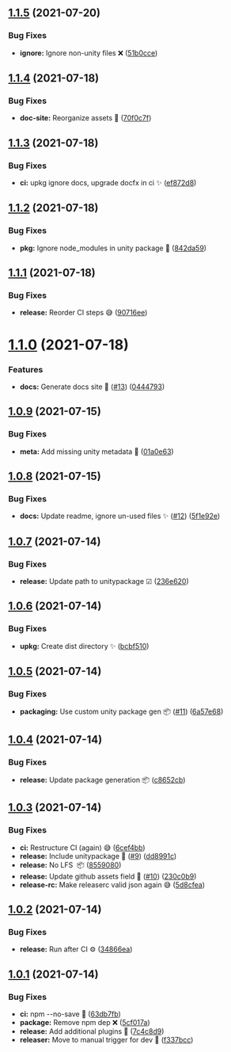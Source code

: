 ## [1.1.5](https://github.com/faster-games/package-template/compare/v1.1.4...v1.1.5) (2021-07-20)


### Bug Fixes

* **ignore:** Ignore non-unity files ❌ ([51b0cce](https://github.com/faster-games/package-template/commit/51b0cce0957a124d5718a325ce8ddcaff44e0b37))

## [1.1.4](https://github.com/faster-games/package-template/compare/v1.1.3...v1.1.4) (2021-07-18)


### Bug Fixes

* **doc-site:** Reorganize assets 🎨 ([70f0c7f](https://github.com/faster-games/package-template/commit/70f0c7f68743cb7be77640aa6460b362165678b1))

## [1.1.3](https://github.com/faster-games/package-template/compare/v1.1.2...v1.1.3) (2021-07-18)


### Bug Fixes

* **ci:** upkg ignore docs, upgrade docfx in ci ✨ ([ef872d8](https://github.com/faster-games/package-template/commit/ef872d84be9fd11cd16077aa6599ab281d45da0f))

## [1.1.2](https://github.com/faster-games/package-template/compare/v1.1.1...v1.1.2) (2021-07-18)


### Bug Fixes

* **pkg:** Ignore node_modules in unity package 🐛 ([842da59](https://github.com/faster-games/package-template/commit/842da59b3f73433cfbc199c5214735e2965b6249))

## [1.1.1](https://github.com/faster-games/package-template/compare/v1.1.0...v1.1.1) (2021-07-18)


### Bug Fixes

* **release:** Reorder CI steps 😅 ([90716ee](https://github.com/faster-games/package-template/commit/90716ee305b36abdf7d972864dce928700031cec))

# [1.1.0](https://github.com/faster-games/package-template/compare/v1.0.9...v1.1.0) (2021-07-18)


### Features

* **docs:** Generate docs site 📖 ([#13](https://github.com/faster-games/package-template/issues/13)) ([0444793](https://github.com/faster-games/package-template/commit/044479393a82f915dfde6ddb2ea4e7f1c5f05c6d))

## [1.0.9](https://github.com/faster-games/package-template/compare/v1.0.8...v1.0.9) (2021-07-15)


### Bug Fixes

* **meta:** Add missing unity metadata 🍩 ([01a0e63](https://github.com/faster-games/package-template/commit/01a0e63a6fd18a2a2e3b3c52042b81f8fcb79de6))

## [1.0.8](https://github.com/faster-games/package-template/compare/v1.0.7...v1.0.8) (2021-07-15)


### Bug Fixes

* **docs:** Update readme, ignore un-used files ✨ ([#12](https://github.com/faster-games/package-template/issues/12)) ([5f1e92e](https://github.com/faster-games/package-template/commit/5f1e92e78472cf61098aefee6e519287813b2ba1))

## [1.0.7](https://github.com/faster-games/package-template/compare/v1.0.6...v1.0.7) (2021-07-14)


### Bug Fixes

* **release:** Update path to unitypackage ☑ ([236e620](https://github.com/faster-games/package-template/commit/236e6203324c1daafc217ee5768e111797ec129b))

## [1.0.6](https://github.com/faster-games/package-template/compare/v1.0.5...v1.0.6) (2021-07-14)


### Bug Fixes

* **upkg:** Create dist directory ✨ ([bcbf510](https://github.com/faster-games/package-template/commit/bcbf510bad6b7bba173f3111205d1a770f939d08))

## [1.0.5](https://github.com/faster-games/package-template/compare/v1.0.4...v1.0.5) (2021-07-14)


### Bug Fixes

* **packaging:** Use custom unity package gen 📦 ([#11](https://github.com/faster-games/package-template/issues/11)) ([6a57e68](https://github.com/faster-games/package-template/commit/6a57e68699b7c03a34ae73a0d7c18584143f2ef1))

## [1.0.4](https://github.com/faster-games/package-template/compare/v1.0.3...v1.0.4) (2021-07-14)


### Bug Fixes

* **release:** Update package generation 📦 ([c8652cb](https://github.com/faster-games/package-template/commit/c8652cb1a0426e00735b1654aaa418c70c0ce90c))

## [1.0.3](https://github.com/faster-games/package-template/compare/v1.0.2...v1.0.3) (2021-07-14)


### Bug Fixes

* **ci:** Restructure CI (again) 😅 ([6cef4bb](https://github.com/faster-games/package-template/commit/6cef4bb74514ca02bbc4b5e0b7320e125d649d51))
* **release:** Include unitypackage 🎁 ([#9](https://github.com/faster-games/package-template/issues/9)) ([dd8991c](https://github.com/faster-games/package-template/commit/dd8991cd4fc248ad7ba07b63098f8a4ecbbcb728))
* **release:** No LFS  📦 ([8559080](https://github.com/faster-games/package-template/commit/855908023597af3cd6e2b195d5457cbea963de5f))
* **release:** Update github assets field 🐛 ([#10](https://github.com/faster-games/package-template/issues/10)) ([230c0b9](https://github.com/faster-games/package-template/commit/230c0b9533d2608ecec470ec9cf621d0989af7ba))
* **release-rc:** Make releaserc valid json again 😅 ([5d8cfea](https://github.com/faster-games/package-template/commit/5d8cfea0b5c3ac2205f374715b43e0f36cfb80b5))

## [1.0.2](https://github.com/faster-games/package-template/compare/v1.0.1...v1.0.2) (2021-07-14)


### Bug Fixes

* **release:** Run after CI ⚙ ([34866ea](https://github.com/faster-games/package-template/commit/34866ead30a44a5f9a1c8dbbf13a892bf6bd8091))

## [1.0.1](https://github.com/faster-games/package-template/compare/v1.0.0...v1.0.1) (2021-07-14)


### Bug Fixes

* **ci:** npm --no-save 💾 ([63db7fb](https://github.com/faster-games/package-template/commit/63db7fbb1036f4655ee54b72db761b71dec6c589))
* **package:** Remove npm dep ❌ ([5cf017a](https://github.com/faster-games/package-template/commit/5cf017ae2eb1760cff7e01faa07f1d17424350b2))
* **release:** Add additional plugins 🔌 ([7c4c8d9](https://github.com/faster-games/package-template/commit/7c4c8d9de33911def0f8ec5417009e350e4d86f6))
* **releaser:** Move to manual trigger for dev 🧠 ([f337bcc](https://github.com/faster-games/package-template/commit/f337bccac595ac15cbf2db2975e1cd0a166b8fef))
